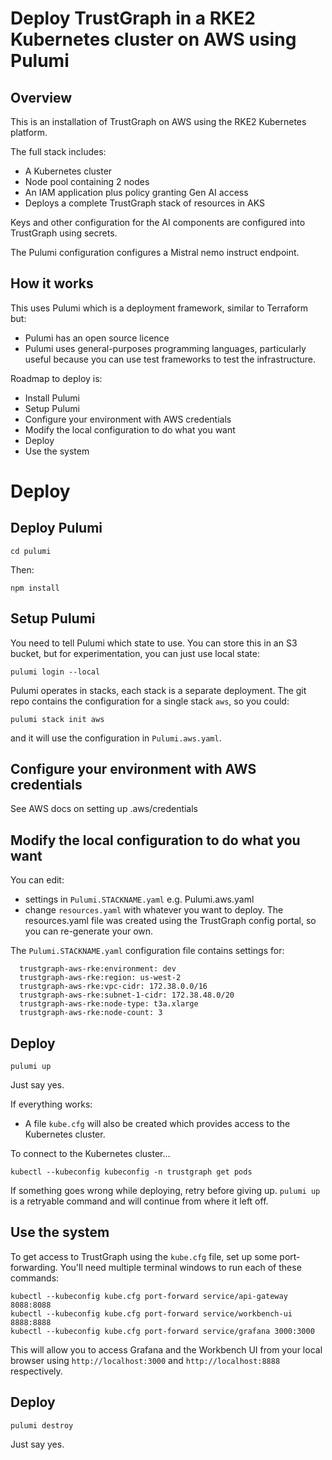 
# Deploy TrustGraph in a RKE2 Kubernetes cluster on AWS using Pulumi

## Overview

This is an installation of TrustGraph on AWS using the RKE2 Kubernetes
platform.

The full stack includes:

- A Kubernetes cluster
- Node pool containing 2 nodes
- An IAM application plus policy granting Gen AI access
- Deploys a complete TrustGraph stack of resources in AKS

Keys and other configuration for the AI components are configured into
TrustGraph using secrets.

The Pulumi configuration configures a Mistral nemo instruct endpoint.

## How it works

This uses Pulumi which is a deployment framework, similar to Terraform
but:
- Pulumi has an open source licence
- Pulumi uses general-purposes programming languages, particularly useful
  because you can use test frameworks to test the infrastructure.

Roadmap to deploy is:
- Install Pulumi
- Setup Pulumi
- Configure your environment with AWS credentials
- Modify the local configuration to do what you want
- Deploy
- Use the system

# Deploy

## Deploy Pulumi

```
cd pulumi
```

Then:

```
npm install
```

## Setup Pulumi

You need to tell Pulumi which state to use.  You can store this in an S3
bucket, but for experimentation, you can just use local state:

```
pulumi login --local
```

Pulumi operates in stacks, each stack is a separate deployment.  The
git repo contains the configuration for a single stack `aws`, so you
could:

```
pulumi stack init aws
```

and it will use the configuration in `Pulumi.aws.yaml`.

## Configure your environment with AWS credentials

See AWS docs on setting up .aws/credentials

## Modify the local configuration to do what you want

You can edit:
- settings in `Pulumi.STACKNAME.yaml` e.g. Pulumi.aws.yaml
- change `resources.yaml` with whatever you want to deploy.
  The resources.yaml file was created using the TrustGraph config portal,
  so you can re-generate your own.

The `Pulumi.STACKNAME.yaml` configuration file contains settings for:

```
  trustgraph-aws-rke:environment: dev
  trustgraph-aws-rke:region: us-west-2
  trustgraph-aws-rke:vpc-cidr: 172.38.0.0/16
  trustgraph-aws-rke:subnet-1-cidr: 172.38.48.0/20
  trustgraph-aws-rke:node-type: t3a.xlarge
  trustgraph-aws-rke:node-count: 3
```

## Deploy

```
pulumi up
```

Just say yes.

If everything works:
- A file `kube.cfg` will also be created which provides access
  to the Kubernetes cluster.

To connect to the Kubernetes cluster...

```
kubectl --kubeconfig kubeconfig -n trustgraph get pods
```

If something goes wrong while deploying, retry before giving up.
`pulumi up` is a retryable command and will continue from
where it left off.

## Use the system

To get access to TrustGraph using the `kube.cfg` file, set up some
port-forwarding.  You'll need multiple terminal windows to run each of
these commands:

```
kubectl --kubeconfig kube.cfg port-forward service/api-gateway 8088:8088
kubectl --kubeconfig kube.cfg port-forward service/workbench-ui 8888:8888
kubectl --kubeconfig kube.cfg port-forward service/grafana 3000:3000
```

This will allow you to access Grafana and the Workbench UI from your local
browser using `http://localhost:3000` and `http://localhost:8888`
respectively.


## Deploy

```
pulumi destroy
```

Just say yes.

